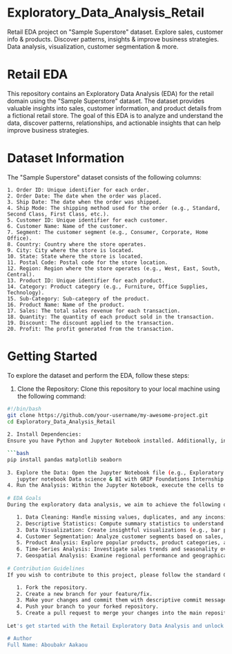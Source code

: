 # Exploratory_Data_Analysis_Retail
Retail EDA project on "Sample Superstore" dataset. Explore sales, customer info &amp; products. Discover patterns, insights &amp; improve business strategies. Data analysis, visualization, customer segmentation &amp; more.

# Retail EDA
This repository contains an Exploratory Data Analysis (EDA) for the retail domain using the "Sample Superstore" dataset. The dataset provides valuable insights into sales, customer information, and product details from a fictional retail store. The goal of this EDA is to analyze and understand the data, discover patterns, relationships, and actionable insights that can help improve business strategies.

# Dataset Information
The "Sample Superstore" dataset consists of the following columns:

    1. Order ID: Unique identifier for each order.
    2. Order Date: The date when the order was placed.
    3. Ship Date: The date when the order was shipped.
    4. Ship Mode: The shipping method used for the order (e.g., Standard, Second Class, First Class, etc.).
    5. Customer ID: Unique identifier for each customer.
    6. Customer Name: Name of the customer.
    7. Segment: The customer segment (e.g., Consumer, Corporate, Home Office).
    8. Country: Country where the store operates.
    9. City: City where the store is located.
    10. State: State where the store is located.
    11. Postal Code: Postal code for the store location.
    12. Region: Region where the store operates (e.g., West, East, South, Central).
    13. Product ID: Unique identifier for each product.
    14. Category: Product category (e.g., Furniture, Office Supplies, Technology).
    15. Sub-Category: Sub-category of the product.
    16. Product Name: Name of the product.
    17. Sales: The total sales revenue for each transaction.
    18. Quantity: The quantity of each product sold in the transaction.
    19. Discount: The discount applied to the transaction.
    20. Profit: The profit generated from the transaction.
    
# Getting Started
To explore the dataset and perform the EDA, follow these steps:

1. Clone the Repository: 
Clone this repository to your local machine using the following command:
 ```bash
#!/bin/bash
git clone https://github.com/your-username/my-awesome-project.git
cd Exploratory_Data_Analysis_Retail 
    
2. Install Dependencies:
Ensure you have Python and Jupyter Notebook installed. Additionally, install the required Python libraries by running:

 ```bash
pip install pandas matplotlib seaborn 
    
 3. Explore the Data: Open the Jupyter Notebook file (e.g., Exploratory Data Analysis - Retail.ipynb) using Jupyter Notebook:
    jupyter notebook Data science & BI with GRIP Foundations Internship Task3.ipynb
 4. Run the Analysis: Within the Jupyter Notebook, execute the cells to perform the exploratory data analysis on the "Sample Superstore" dataset.
    
# EDA Goals
During the exploratory data analysis, we aim to achieve the following objectives:

    1. Data Cleaning: Handle missing values, duplicates, and any inconsistencies in the dataset.
    2. Descriptive Statistics: Compute summary statistics to understand the central tendencies and distributions of numerical features.
    3. Data Visualization: Create insightful visualizations (e.g., bar plots, scatter plots, histograms) to identify patterns, trends, and correlations.
    4. Customer Segmentation: Analyze customer segments based on sales, location, and other attributes.
    5. Product Analysis: Explore popular products, product categories, and their impact on sales and profits.
    6. Time-Series Analysis: Investigate sales trends and seasonality over time.
    7. Geospatial Analysis: Examine regional performance and geographical insights.
    
# Contribution Guidelines
If you wish to contribute to this project, please follow the standard GitHub workflow:

    1. Fork the repository.
    2. Create a new branch for your feature/fix.
    3. Make your changes and commit them with descriptive commit messages.
    4. Push your branch to your forked repository.
    5. Create a pull request to merge your changes into the main repository.
    
Let's get started with the Retail Exploratory Data Analysis and unlock valuable insights from the "Sample Superstore" dataset! Happy analyzing! 🚀

# Author
Full Name: Aboubakr Aakaou
